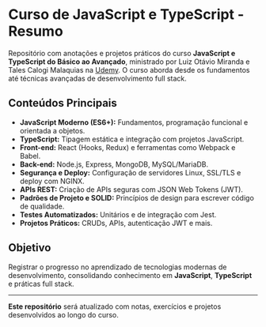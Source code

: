 # Curso de JavaScript e TypeScript - Resumo

Repositório com anotações e projetos práticos do curso **JavaScript e TypeScript do Básico ao Avançado**, ministrado por Luiz Otávio Miranda e Tales Calogi Malaquias na [Udemy](https://www.udemy.com/share/1026x83@kfXyJ4tCB6oOulS6CV7BB1_9I_CpP6dU-OiTHf0hzXBRBlThvbEw4rGRlS-S_SwTOA==/). O curso aborda desde os fundamentos até técnicas avançadas de desenvolvimento full stack.

## Conteúdos Principais

- **JavaScript Moderno (ES6+):** Fundamentos, programação funcional e orientada a objetos.
- **TypeScript:** Tipagem estática e integração com projetos JavaScript.
- **Front-end:** React (Hooks, Redux) e ferramentas como Webpack e Babel.
- **Back-end:** Node.js, Express, MongoDB, MySQL/MariaDB.
- **Segurança e Deploy:** Configuração de servidores Linux, SSL/TLS e deploy com NGINX.
- **APIs REST:** Criação de APIs seguras com JSON Web Tokens (JWT).
- **Padrões de Projeto e SOLID:** Princípios de design para escrever código de qualidade.
- **Testes Automatizados:** Unitários e de integração com Jest.
- **Projetos Práticos:** CRUDs, APIs, autenticação JWT e mais.

## Objetivo

Registrar o progresso no aprendizado de tecnologias modernas de desenvolvimento, consolidando conhecimento em **JavaScript**, **TypeScript** e práticas full stack.

---

**Este repositório** será atualizado com notas, exercícios e projetos desenvolvidos ao longo do curso.
